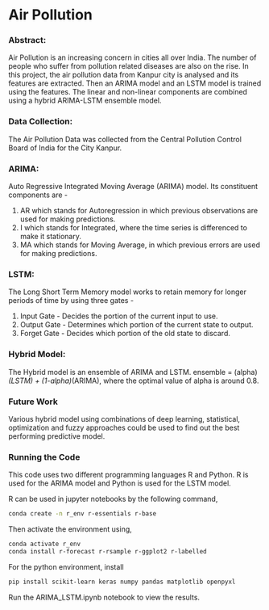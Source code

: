 # Air Pollution
### Abstract:
Air Pollution is an increasing concern in cities all over India. The number of people who suffer from pollution related
diseases are also on the rise. In this project, the air pollution data from Kanpur city is analysed and its features are
extracted. Then an ARIMA model and an LSTM model is trained using the features. The linear and non-linear
components are combined using a hybrid ARIMA-LSTM ensemble model.
### Data Collection:
The Air Pollution Data was collected from the Central Pollution Control Board of India for the City Kanpur.
### ARIMA:
Auto Regressive Integrated Moving Average (ARIMA) model. Its constituent components are -
1) AR which stands for Autoregression in which previous observations are used for making predictions.
2) I which stands for Integrated, where the time series is differenced to make it stationary.
3) MA which stands for Moving Average, in which previous errors are used for making predictions.
### LSTM:
The Long Short Term Memory model works to retain memory for longer periods of time by using three gates -
1) Input Gate - Decides the portion of the current input to use.
2) Output Gate - Determines which portion of the current state to output.
3) Forget Gate - Decides which portion of the old state to discard.
### Hybrid Model:
The Hybrid model is an ensemble of ARIMA and LSTM.
ensemble = (alpha)*(LSTM) + (1-alpha)*(ARIMA),
where the optimal value of alpha is around 0.8.
### Future Work
Various hybrid model using combinations of deep learning, statistical, optimization and fuzzy approaches
could be used to find out the best performing predictive model.
### Running the Code
This code uses two different programming languages R and Python.
R is used for the ARIMA model and Python is used for the LSTM model.

R can be used in jupyter notebooks by the following command,
```bash
conda create -n r_env r-essentials r-base
```
Then activate the environment using,
```bash
conda activate r_env
conda install r-forecast r-rsample r-ggplot2 r-labelled
```

For the python environment, install
```bash
pip install scikit-learn keras numpy pandas matplotlib openpyxl
```
Run the ARIMA_LSTM.ipynb notebook to view the results.
